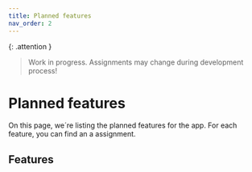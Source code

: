 ```yaml
---
title: Planned features
nav_order: 2
---
```


{: .attention }
> Work in progress. Assignments may change during development process!

# Planned features

On this page, we´re listing the planned features for the app. 
For each feature, you can find an a assignment.

## Features


